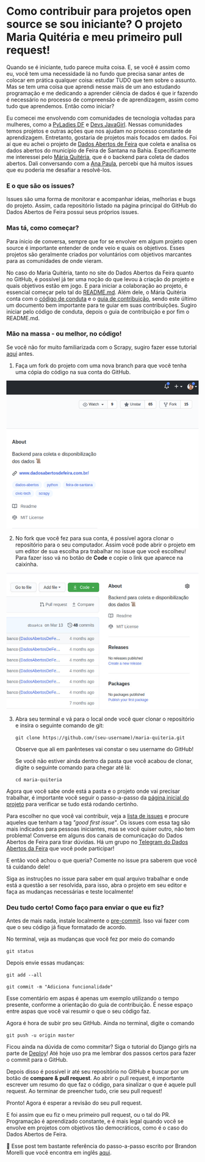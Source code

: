 <!-- Data: 2020-07-16 -->
# Como contribuir para projetos open source se sou iniciante? O projeto Maria Quitéria e meu primeiro pull request!

Quando se é iniciante, tudo parece muita coisa. E, se você é assim como eu, você tem uma necessidade lá no fundo que precisa sanar antes de colocar em prática qualquer coisa: estudar TUDO que tem sobre o assunto. Mas se tem uma coisa que aprendi nesse mais de um ano estudando programação e me dedicando a aprender ciência de dados é que ir fazendo é necessário no processo de compreensão e de aprendizagem, assim como tudo que aprendemos. Então como iniciar?

Eu comecei me envolvendo com comunidades de tecnologia voltadas para mulheres, como a [PyLadies DF](https://www.facebook.com/pyladiesdf) e [Devs JavaGirl](https://twitter.com/devsjavagirl). Nessas comunidades temos projetos e outras ações que nos ajudam no processo constante de aprendizagem. Entretanto, gostaria de projetos mais focados em dados. Foi aí que eu achei o projeto de [Dados Abertos de Feira](https://www.dadosabertosdefeira.com.br/) que coleta e analisa os dados abertos do município de Feira de Santana na Bahia. Especificamente me interessei pelo [Mária Quitéria](https://github.com/DadosAbertosDeFeira/maria-quiteria), que é o backend para coleta de dados abertos. Dali conversando com a [Ana Paula](https://twitter.com/AnaPaulaGomess), percebi que há muitos issues que eu poderia me desafiar a resolvê-los.

### E o que são os issues?

Issues são uma forma de monitorar e acompanhar ideias, melhorias e bugs do projeto. Assim, cada repositório listado na página principal do GitHub do Dados Abertos de Feira possui seus próprios issues.

### Mas tá, como começar?

Para ínicio de conversa, sempre que for se envolver em algum projeto open source é importante entender de onde veio e quais os objetivos. Esses projetos são geralmente criados por voluntários com objetivos marcantes para as comunidades de onde vieram.

No caso do Maria Quitéria, tanto no site do Dados Abertos da Feira quanto no GitHub, é possível já ter uma noção do que levou à criação do projeto e quais objetivos estão em jogo. E para iniciar a colaboração ao projeto, é essencial começar pelo tal do [README.md](https://github.com/DadosAbertosDeFeira/maria-quiteria/blob/master/README.md). Além dele, o Mária Quitéria conta com o [código de conduta](https://github.com/DadosAbertosDeFeira/maria-quiteria/blob/master/CODE_OF_CONDUCT.md) e o [guia de contribuição](https://github.com/DadosAbertosDeFeira/maria-quiteria/blob/master/CONTRIBUTING.md), sendo este último um documento bem importante para te guiar em suas contribuições. Sugiro iniciar pelo código de conduta, depois o guia de contribuição e por fim o README.md.

### Mão na massa - ou melhor, no código!

Se você não for muito familiarizada com o Scrapy, sugiro fazer esse tutorial [aqui](https://docs.scrapy.org/en/latest/intro/tutorial.html) antes.

1. Faça um fork do projeto com uma nova branch para que você tenha uma cópia do código na sua conta do GitHub.

![Fork o projeto](https://raw.githubusercontent.com/rislamiranda/my-real-blog/refs/heads/main/images/fork-repository.png)

2. No fork que você fez para sua conta, é possível agora clonar o repositório para o seu computador. Assim você pode abrir o projeto em um editor de sua escolha pra trabalhar no issue que você escolheu! Para fazer isso vá no botão de **Code** e copie o link que aparece na caixinha.

![Clone o projeto](https://raw.githubusercontent.com/rislamiranda/my-real-blog/refs/heads/main/images/clone-repository.jpg)

3. Abra seu terminal e vá para o local onde você quer clonar o repositório e insira o seguinte comando de git:

    ```git clone https://github.com/(seu-username)/maria-quiteria.git```

    Observe que ali em parênteses vai constar o seu username do GitHub!

    Se você não estiver ainda dentro da pasta que você acabou de clonar, digite o seguinte comando para chegar até lá:

    ```cd maria-quiteria```

Agora que você sabe onde está a pasta e o projeto onde vai precisar trabalhar, é importante você seguir o passo-a-passo da [página inicial do projeto](https://github.com/DadosAbertosDeFeira/maria-quiteria) para verificar se tudo está rodando certinho.

Para escolher no que você vai contribuir, veja a [lista de issues](https://github.com/DadosAbertosDeFeira/maria-quiteria/issues) e procure aqueles que tenham a tag _"good first issue"_. Os issues com essa tag são mais indicados para pessoas iniciantes, mas se você quiser outro, não tem problema! Converse em alguns dos canais de comunicação do Dados Abertos de Feira para tirar dúvidas. Há um grupo no [Telegram do Dados Abertos da Feira](https://t.me/dadosabertosdefeira) que você pode participar!

E então você achou o que queria? Comente no issue pra saberem que você tá cuidando dele!

Siga as instruções no issue para saber em qual arquivo trabalhar e onde está a questão a ser resolvida, para isso, abra o projeto em seu editor e faça as mudanças necessárias e teste localmente!

### Deu tudo certo! Como faço para enviar o que eu fiz?

Antes de mais nada, instale localmente o [pre-commit](https://pre-commit.com/ "Instale antes de enviar o PR!"). Isso vai fazer com que o seu código já fique formatado de acordo.

No terminal, veja as mudanças que você fez por meio do comando

```git status```

Depois envie essas mudanças:

```git add --all```

```git commit -m "Adiciona funcionalidade"```

Esse comentário em aspas é apenas um exemplo utilizando o tempo presente, conforme a orientação do guia de contribuição. É nesse espaço entre aspas que você vai resumir o que o seu código faz.

Agora é hora de subir pro seu GitHub. Ainda no terminal, digite o comando

```git push -u origin master```

Ficou ainda na dúvida de como commitar? Siga o tutorial do Django girls na parte de [Deploy](https://tutorial.djangogirls.org/pt/deploy/)! Até hoje uso pra me lembrar dos passos certos para fazer o commit para o GitHub. 

Depois disso é possível ir até seu repositório no GitHub e buscar por um botão de **compare & pull request**. Ao abrir o pull request, é importante escrever um resumo do que faz o código, para sinalizar o que é aquele pull request. Ao terminar de preencher tudo, crie seu pull request!

Pronto! Agora é esperar a revisão do seu pull request.

E foi assim que eu fiz o meu primeiro pull request, ou o tal do PR. Programação é aprendizado constante, e é mais legal quando você se envolve em projetos com objetivos tão democráticos, como é o caso do Dados Abertos de Feira.

💬 Esse post tem bastante referência do passo-a-passo escrito por Brandon Morelli que você encontra em inglês [aqui](https://codeburst.io/a-step-by-step-guide-to-making-your-first-github-contribution-5302260a2940).
